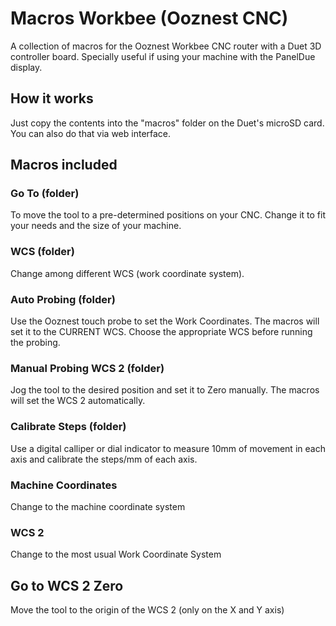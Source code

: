 # Macros Workbee (Ooznest CNC)

A collection of macros for the Ooznest Workbee CNC router with a Duet 3D controller board.
Specially useful if using your machine with the PanelDue display.


## How it works

Just copy the contents into the "macros" folder on the Duet's microSD card. You can also do that via web interface.

## Macros included

### Go To (folder)

To move the tool to a pre-determined positions on your CNC. Change it to fit your needs and the size of your machine.

### WCS (folder)

Change among different WCS (work coordinate system).

### Auto Probing (folder)

Use the Ooznest touch probe to set the Work Coordinates. The macros will set it to the CURRENT WCS. Choose the appropriate WCS before running the probing.

### Manual Probing WCS 2 (folder)

Jog the tool to the desired position and set it to Zero manually.
The macros will set the WCS 2 automatically.

### Calibrate Steps (folder)

Use a digital calliper or dial indicator to measure 10mm of movement in each axis and calibrate the steps/mm of each axis.

### Machine Coordinates

Change to the machine coordinate system

### WCS 2

Change to the most usual Work Coordinate System

## Go to WCS 2 Zero

Move the tool to the origin of the WCS 2 (only on the X and Y axis)
